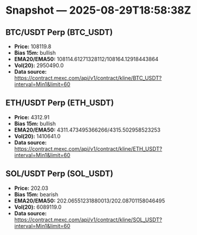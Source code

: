 # Snapshot — 2025-08-29T18:58:38Z

## BTC/USDT Perp (BTC_USDT)
- **Price:** 108119.8
- **Bias 15m:** bullish
- **EMA20/EMA50:** 108114.61271328112/108164.12918443864
- **Vol(20):** 2950490.0
- **Data source:** https://contract.mexc.com/api/v1/contract/kline/BTC_USDT?interval=Min1&limit=60

## ETH/USDT Perp (ETH_USDT)
- **Price:** 4312.91
- **Bias 15m:** bullish
- **EMA20/EMA50:** 4311.473495366266/4315.502958523253
- **Vol(20):** 1410641.0
- **Data source:** https://contract.mexc.com/api/v1/contract/kline/ETH_USDT?interval=Min1&limit=60

## SOL/USDT Perp (SOL_USDT)
- **Price:** 202.03
- **Bias 15m:** bearish
- **EMA20/EMA50:** 202.06551231880013/202.08701158046495
- **Vol(20):** 6089119.0
- **Data source:** https://contract.mexc.com/api/v1/contract/kline/SOL_USDT?interval=Min1&limit=60
